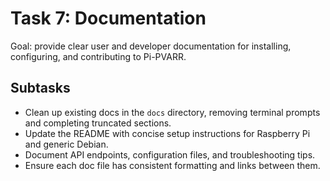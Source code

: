# Task 7: Documentation

Goal: provide clear user and developer documentation for installing, configuring, and contributing to Pi-PVARR.

## Subtasks
- Clean up existing docs in the `docs` directory, removing terminal prompts and completing truncated sections.
- Update the README with concise setup instructions for Raspberry Pi and generic Debian.
- Document API endpoints, configuration files, and troubleshooting tips.
- Ensure each doc file has consistent formatting and links between them.
